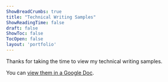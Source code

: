 ```yaml
---
ShowBreadCrumbs: true
title: "Technical Writing Samples"
ShowReadingTime: false
draft: false
ShowToc: false
TocOpen: false
layout: 'portfolio'
---
```

Thanks for taking the time to view my technical writing samples.

You can [view them in a Google Doc](https://docs.google.com/document/d/1sTXdC1GxnNI_dnTpZ8c8s65Rd4dD32RnKI-fdqUylhc/edit?usp=sharing).
